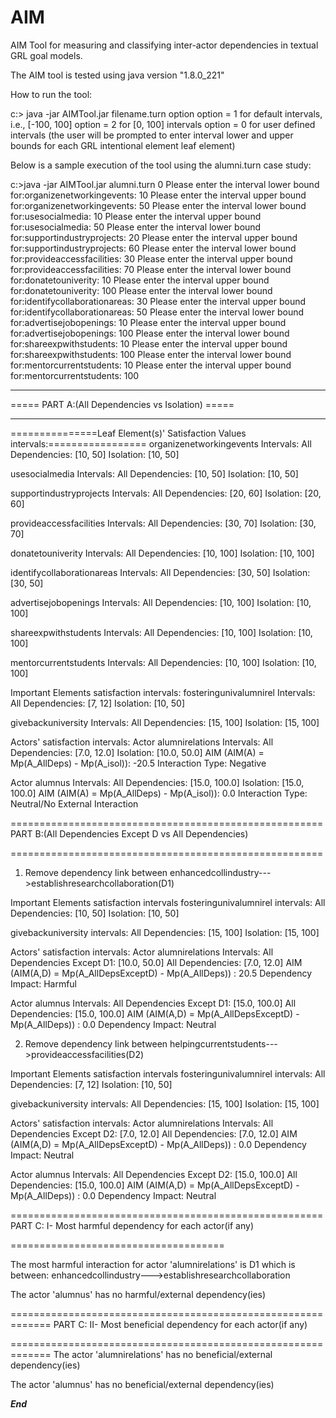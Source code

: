 # AIM
AIM Tool for measuring and classifying inter-actor dependencies in textual GRL goal models.

The AIM tool is tested using java version "1.8.0_221"

How to run the tool:

c:\> java -jar AIMTool.jar filename.turn option
option = 1 for default intervals, i.e., [-100, 100]
option = 2 for [0, 100] intervals
option = 0 for user defined intervals (the user will be prompted to enter interval lower and upper bounds for each GRL intentional element leaf element)

Below is a sample execution of the tool using the alumni.turn case study:

c:\>java -jar AIMTool.jar alumni.turn 0
Please enter the interval lower bound for:organizenetworkingevents:
10
Please enter the interval upper bound for:organizenetworkingevents:
50
Please enter the interval lower bound for:usesocialmedia:
10
Please enter the interval upper bound for:usesocialmedia:
50
Please enter the interval lower bound for:supportindustryprojects:
20
Please enter the interval upper bound for:supportindustryprojects:
60
Please enter the interval lower bound for:provideaccessfacilities:
30
Please enter the interval upper bound for:provideaccessfacilities:
70
Please enter the interval lower bound for:donatetouniverity:
10
Please enter the interval upper bound for:donatetouniverity:
100
Please enter the interval lower bound for:identifycollaborationareas:
30
Please enter the interval upper bound for:identifycollaborationareas:
50
Please enter the interval lower bound for:advertisejobopenings:
10
Please enter the interval upper bound for:advertisejobopenings:
100
Please enter the interval lower bound for:shareexpwithstudents:
10
Please enter the interval upper bound for:shareexpwithstudents:
100
Please enter the interval lower bound for:mentorcurrentstudents:
10
Please enter the interval upper bound for:mentorcurrentstudents:
100

-------------------------------------------------
===== PART A:(All Dependencies vs Isolation) =====

-------------------------------------------------------

===============Leaf Element(s)' Satisfaction Values intervals:=================
organizenetworkingevents Intervals:
All Dependencies:       [10, 50]
Isolation:              [10, 50]

usesocialmedia Intervals:
All Dependencies:       [10, 50]
Isolation:              [10, 50]

supportindustryprojects Intervals:
All Dependencies:       [20, 60]
Isolation:              [20, 60]

provideaccessfacilities Intervals:
All Dependencies:       [30, 70]
Isolation:              [30, 70]

donatetouniverity Intervals:
All Dependencies:       [10, 100]
Isolation:              [10, 100]

identifycollaborationareas Intervals:
All Dependencies:       [30, 50]
Isolation:              [30, 50]

advertisejobopenings Intervals:
All Dependencies:       [10, 100]
Isolation:              [10, 100]

shareexpwithstudents Intervals:
All Dependencies:       [10, 100]
Isolation:              [10, 100]

mentorcurrentstudents Intervals:
All Dependencies:       [10, 100]
Isolation:              [10, 100]

Important Elements satisfaction intervals:
fosteringunivalumnirel Intervals:
All Dependencies:       [7, 12]
Isolation:              [10, 50]

givebackuniversity Intervals:
All Dependencies:       [15, 100]
Isolation:              [15, 100]

Actors' satisfaction intervals:
Actor alumnirelations Intervals:
All Dependencies:       [7.0, 12.0]
Isolation:      [10.0, 50.0]
AIM (AIM(A) = Mp(A_AllDeps) - Mp(A_isol)): -20.5
Interaction Type: Negative

Actor alumnus Intervals:
All Dependencies:       [15.0, 100.0]
Isolation:      [15.0, 100.0]
AIM (AIM(A) = Mp(A_AllDeps) - Mp(A_isol)): 0.0
Interaction Type: Neutral/No External Interaction

======================================================
PART B:(All Dependencies Except D vs All Dependencies)

======================================================
1) Remove dependency link between enhancedcollindustry--->establishresearchcollaboration(D1)


Important Elements satisfaction intervals
fosteringunivalumnirel intervals:
All Dependencies:       [10, 50]
Isolation:              [10, 50]

givebackuniversity intervals:
All Dependencies:       [15, 100]
Isolation:              [15, 100]

Actors' satisfaction intervals:
Actor alumnirelations Intervals:
All Dependencies Except D1:     [10.0, 50.0]
All Dependencies:               [7.0, 12.0]
AIM (AIM(A,D) = Mp(A_AllDepsExceptD) - Mp(A_AllDeps)) : 20.5
Dependency Impact: Harmful

Actor alumnus Intervals:
All Dependencies Except D1:     [15.0, 100.0]
All Dependencies:               [15.0, 100.0]
AIM (AIM(A,D) = Mp(A_AllDepsExceptD) - Mp(A_AllDeps)) : 0.0
Dependency Impact: Neutral

2) Remove dependency link between helpingcurrentstudents--->provideaccessfacilities(D2)

Important Elements satisfaction intervals
fosteringunivalumnirel intervals:
All Dependencies:       [7, 12]
Isolation:              [10, 50]

givebackuniversity intervals:
All Dependencies:       [15, 100]
Isolation:              [15, 100]

Actors' satisfaction intervals:
Actor alumnirelations Intervals:
All Dependencies Except D2:     [7.0, 12.0]
All Dependencies:               [7.0, 12.0]
AIM (AIM(A,D) = Mp(A_AllDepsExceptD) - Mp(A_AllDeps)) : 0.0
Dependency Impact: Neutral

Actor alumnus Intervals:
All Dependencies Except D2:     [15.0, 100.0]
All Dependencies:               [15.0, 100.0]
AIM (AIM(A,D) = Mp(A_AllDepsExceptD) - Mp(A_AllDeps)) : 0.0
Dependency Impact: Neutral

======================================================
PART C: I- Most harmful dependency for each actor(if any)

=====================================

The most harmful interaction for actor 'alumnirelations' is D1 which is between: enhancedcollindustry--->establishresearchcollaboration

The actor 'alumnus' has no harmful/external dependency(ies)

=============================================================
PART C: II- Most beneficial dependency for each actor(if any)

=============================================================
The actor 'alumnirelations' has no beneficial/external dependency(ies)

The actor 'alumnus' has no beneficial/external dependency(ies)

*****************************************End*****************************************
 
